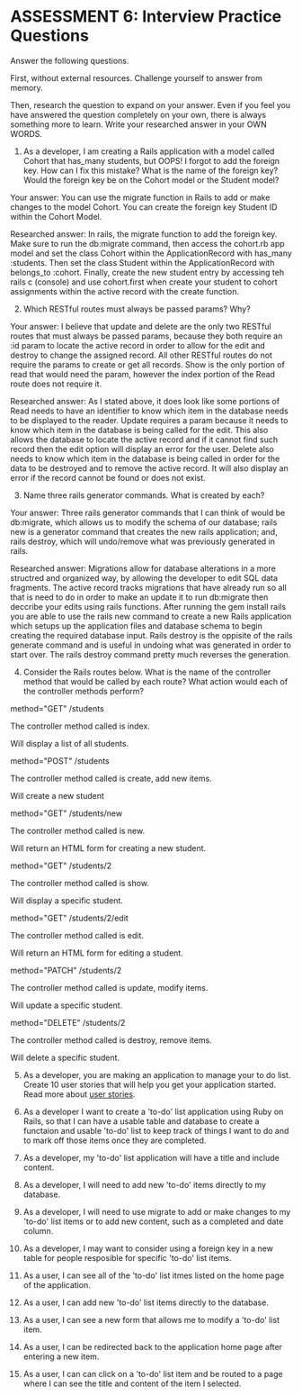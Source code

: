 # ASSESSMENT 6: Interview Practice Questions
Answer the following questions.

First, without external resources. Challenge yourself to answer from memory.

Then, research the question to expand on your answer. Even if you feel you have answered the question completely on your own, there is always something more to learn. Write your researched answer in your OWN WORDS.

1. As a developer, I am creating a Rails application with a model called Cohort that has_many students, but OOPS! I forgot to add the foreign key. How can I fix this mistake? What is the name of the foreign key? Would the foreign key be on the Cohort model or the Student model?

  Your answer: You can use the migrate function in Rails to add or make changes to the model Cohort.  You can create the foreign key Student ID within the Cohort Model.

  Researched answer: In rails, the migrate function to add the foreign key.  Make sure to run the db:migrate command, then access the cohort.rb app model and set the class Cohort within the ApplicationRecord with has_many :students.  Then set the class Student within the ApplicationRecord with belongs_to :cohort. Finally, create the new student entry by accessing teh rails c (console) and use cohort.first when create your student to cohort assignments within the active record with the create function.



2. Which RESTful routes must always be passed params? Why?

  Your answer: I believe that update and delete are the only two RESTful routes that must always be passed params, because they both require an :id param to locate the active record in order to allow for the edit and destroy to change the assigned record.  All other RESTful routes do not require the params to create or get all records.  Show is the only portion of read that would need the param, however the index portion of the Read route does not require it.

  Researched answer: As I stated above, it does look like some portions of Read needs to have an identifier to know which item in the database needs to be displayed to the reader.  Update requires a param because it needs to know which item in the database is being called for the edit.  This also allows the database to locate the active record and if it cannot find such record then the edit option will display an error for the user.  Delete also needs to know which item in the database is being called in order for the data to be destroyed and to remove the active record.  It will also display an error if the record cannot be found or does not exist.



3. Name three rails generator commands. What is created by each?

  Your answer: Three rails generator commands that I can think of would be db:migrate, which allows us to modify the schema of our database; rails new is a generator command that creates the new rails application; and, rails destroy, which will undo/remove what was previously generated in rails.

  Researched answer: Migrations allow for database alterations in a more structred and organized way, by allowing the developer to edit SQL data fragments.  The active record tracks migrations that have already run so all that is need to do in order to make an update it to run db:migrate then deccribe your edits using rails functions.  After running the gem install rails you are able to use the rails new command to create a new Rails application which setups up the application files and database schema to begin creating the required database input.  Rails destroy is the oppisite of the rails generate command and is useful in undoing what was generated in order to start over. The rails destroy command pretty much reverses the generation.



4. Consider the Rails routes below. What is the name of the controller method that would be called by each route? What action would each of the controller methods perform?

<!-- Somehow I left the word index in some of my answers.  I removed them so things make more sense -->

method="GET"    /students  

The controller method called is index.

Will display a list of all students.

method="POST"   /students    

The controller method called is create, add new items.

Will create a new student

method="GET"    /students/new

The controller method called is new.

Will return an HTML form for creating a new student.

method="GET"    /students/2  

The controller method called is show.

Will display a specific student.

method="GET"    /students/2/edit    

The controller method called is edit.

Will return an HTML form for editing a student.

method="PATCH"  /students/2      

The controller method called is update, modify items.

Will update a specific student.

method="DELETE" /students/2    

The controller method called is destroy, remove items.

Will delete a specific student.



5. As a developer, you are making an application to manage your to do list. Create 10 user stories that will help you get your application started. Read more about [user stories](https://www.atlassian.com/agile/project-management/user-stories).

 1.  As a developer I want to create a 'to-do' list application using Ruby on Rails, so that I can have a usable table and database to create a functaion and usable 'to-do' list to keep track of things I want to do and to mark off those items once they are completed.
 
 2.  As a developer, my 'to-do' list application will have a title and include content.
 
 3.  As a developer, I will need to add new 'to-do' items directly to my database.
 
 4.  As a developer, I will need to use migrate to add or make changes to my 'to-do' list items or to add new content, such as a completed and date column.
 
 5.  As a developer, I may want to consider using a foreign key in a new table for people resposible for specific 'to-do' list items.
 
 6.  As a user, I can see all of the 'to-do' list itmes listed on the home page of the application.
 
 7.  As a user, I can add new 'to-do' list items directly to the database.
 
 8.  As a user, I can see a new form that allows me to modify a 'to-do' list item.
 
 9.  As a user, I can be redirected back to the application home page after entering a new item.

10.  As a user, I can can click on a 'to-do' list item and be routed to a page where I can see the title and content of the item I selected.